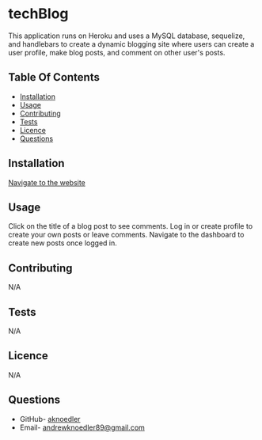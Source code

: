 # techBlog

This application runs on Heroku and uses a MySQL database, sequelize, and handlebars to create a dynamic blogging site where users can create a user profile, make blog posts, and comment on other user's posts.

## Table Of Contents

  - [Installation](#installation)
  - [Usage](#usage)
  - [Contributing](#contributing)
  - [Tests](#tests)
  - [Licence](#liscence)
  - [Questions](#questions)

## Installation

[Navigate to the website](https://techblog-ak.herokuapp.com/)

## Usage

Click on the title of a blog post to see comments. Log in or create profile to create your own posts or leave comments. Navigate to the dashboard to create new posts once logged in.

  ## Contributing

  N/A

  ## Tests

  N/A

  ## Licence

  N/A

  ## Questions

  - GitHub- [aknoedler](https://github.com/aknoedler)
  - Email- andrewknoedler89@gmail.com